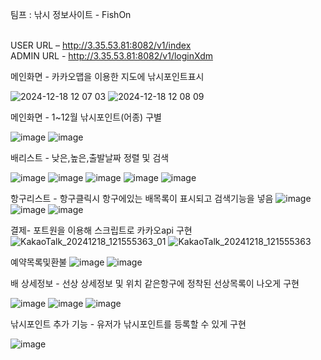 
팀프 : 낚시 정보사이트 - FishOn<br/><br/>

USER URL – http://3.35.53.81:8082/v1/index<br/>
ADMIN URL - http://3.35.53.81:8082/v1/loginXdm

메인화면 - 카카오맵을 이용한 지도에 낚시포인트표시

![2024-12-18 12 07 03](https://github.com/user-attachments/assets/30d26b1f-08cf-47d5-bd3f-8892ecb80d32)
![2024-12-18 12 08 09](https://github.com/user-attachments/assets/b52426c8-344d-4e22-913d-2e261cd386d7)

메인화면 - 1~12월 낚시포인트(어종) 구별

![image](https://github.com/user-attachments/assets/6fdd1d6c-b460-4e06-90d6-af50c5645e42)
![image](https://github.com/user-attachments/assets/d81f8c1a-239a-4547-a1f4-31776e7fcf79)

배리스트 - 낮은,높은,출발날짜 정렬 및 검색

![image](https://github.com/user-attachments/assets/88512436-566f-427c-89f5-5b1b97f742c6)
![image](https://github.com/user-attachments/assets/0c9376c9-d110-4e02-976b-3a50109602a2)
![image](https://github.com/user-attachments/assets/360ef7cf-54b2-4a35-8b7a-bdead835896d)
![image](https://github.com/user-attachments/assets/05698247-e659-43c6-b0fd-9c2920869965)
![image](https://github.com/user-attachments/assets/1a165f8b-0597-47c0-9f7b-4eef7f57b614)

항구리스트 - 항구클릭시 항구에있는 배목록이 표시되고 검색기능을 넣음
![image](https://github.com/user-attachments/assets/d2c3714d-5202-4913-80f9-ea5c81784c10)
![image](https://github.com/user-attachments/assets/13e53af4-786e-4244-90c0-956ac1c11031)
![image](https://github.com/user-attachments/assets/ea396cb8-9088-4759-9f5e-92a449f2f275)

결제- 포트원을 이용해 스크립트로 카카오api 구현
![KakaoTalk_20241218_121555363_01](https://github.com/user-attachments/assets/ae988f1e-4919-4138-931d-f86a8f61bfca)
![KakaoTalk_20241218_121555363](https://github.com/user-attachments/assets/e31a3df4-db00-4f0f-9172-e716377c2f6d)

예약목록및환불
![image](https://github.com/user-attachments/assets/5d1b3db8-006d-469a-9e3d-8cce6177a67a)
![image](https://github.com/user-attachments/assets/5e631e19-3721-4aa9-b55a-040eb19714f9)

배 상세정보 - 선상 상세정보 및 위치 같은항구에 정착된 선상목록이 나오게 구현

![image](https://github.com/user-attachments/assets/4e194470-8823-43aa-b0df-8360d812debd)
![image](https://github.com/user-attachments/assets/09908fd5-be9c-454f-844c-619f20711e5b)
![image](https://github.com/user-attachments/assets/f80bd5b1-7e09-40fc-80d9-b046e51cf4dc)

낚시포인트 추가 기능 - 유저가 낚시포인트를 등록할 수 있게 구현

![image](https://github.com/user-attachments/assets/f1e0e86b-b319-4386-8c9e-4b67513c787f)






















